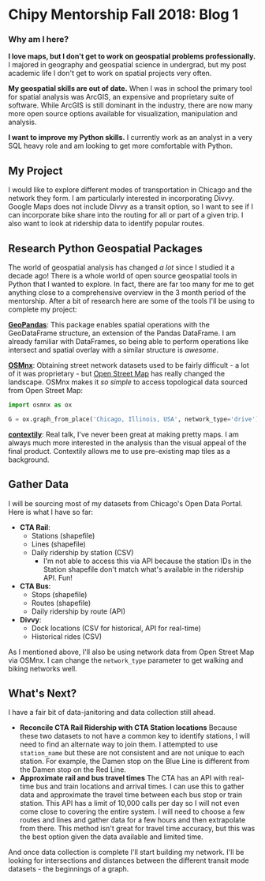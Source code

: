 # Chipy Mentorship Fall 2018: Blog 1

### Why am I here?

**I love maps, but I don't get to work on geospatial problems professionally.**
I majored in geography and geospatial science in undergrad, but my post academic life I don't get to work on spatial projects very often. 

**My geospatial skills are out of date.**
When I was in school the primary tool for spatial analysis was ArcGIS, an expensive and proprietary suite of software. While ArcGIS is still dominant in the industry, there are now many more open source options available for visualization, manipulation and analysis.

**I want to improve my Python skills.**
I currently work as an analyst in a very SQL heavy role and am looking to get more comfortable with Python. 

## My Project

I would like to explore different modes of transportation in Chicago and the network they form. I am particularly interested in incorporating Divvy. Google Maps does not include Divvy as a transit option, so I want to see if I can incorporate bike share into the routing for all or part of a given trip. I also want to look at ridership data to identify popular routes. 

## Research Python Geospatial Packages

The world of geospatial analysis has changed _a lot_ since I studied it a decade ago! There is a whole world of open source geospatial tools in Python that I wanted to explore. In fact, there are far too many for me to get anything close to a comprehensive overview in the 3 month period of the mentorship. After a bit of research here are some of the tools I'll be using to complete my project:

**[GeoPandas](http://geopandas.org/)**: This package enables spatial operations with the GeoDataFrame structure, an extension of the Pandas DataFrame. I am already familiar with DataFrames, so being able to perform operations like intersect and spatial overlay with a similar structure is _awesome_.

**[OSMnx](https://github.com/gboeing/osmnx)**: Obtaining street network datasets used to be fairly difficult - a lot of it was proprietary - but [Open Street Map](https://www.openstreetmap.org) has really changed the landscape. OSMnx makes it _so simple_ to access topological data sourced from Open Street Map:

  ```python
  import osmnx as ox

  G = ox.graph_from_place('Chicago, Illinois, USA', network_type='drive')
  ```

**[contextily](https://github.com/darribas/contextily)**: Real talk, I've never been great at making pretty maps. I am always much more interested in the analysis than the visual appeal of the final product. Contextily allows me to use pre-existing map tiles as a background.

## Gather Data

I will be sourcing most of my datasets from Chicago's Open Data Portal. Here is what I have so far:
 - **CTA Rail**:
     - Stations (shapefile)
     - Lines (shapefile)
     - Daily ridership by station (CSV)
        - I'm not able to access this via API because the station IDs in the Station shapefile don't match what's available in the ridership API. Fun!
 - **CTA Bus**:
     - Stops (shapefile)
     - Routes (shapefile)
     - Daily ridership by route (API)
 - **Divvy**:
     - Dock locations (CSV for historical, API for real-time)
     - Historical rides (CSV)

As I mentioned above, I'll also be using network data from Open Street Map via OSMnx. I can change the  `network_type` parameter to get walking and biking networks well. 

## What's Next?

I have a fair bit of data-janitoring and data collection still ahead. 
 - **Reconcile CTA Rail Ridership with CTA Station locations**
    Because these two datasets to not have a common key to identify stations, I will need to find an alternate way to join them. I attempted to use `station_name` but these are not consistent and are not unique to each station. For example, the Damen stop on the Blue Line is different from the Damen stop on the Red Line. 
 - **Approximate rail and bus travel times**
   The CTA has an API with real-time bus and train locations and arrival times. I can use this to gather data and approximate the travel time between each bus stop or train station. This API has a limit of 10,000 calls per day so I will not even come close to covering the entire system. I will need to choose a few routes and lines and gather data for a few hours and then extrapolate from there. This method isn't great for travel time accuracy, but this was the best option given the data available and limited time. 
   
 And once data collection is complete I'll start building my network. I'll be looking for intersections and distances between the different transit mode datasets - the beginnings of a graph. 
